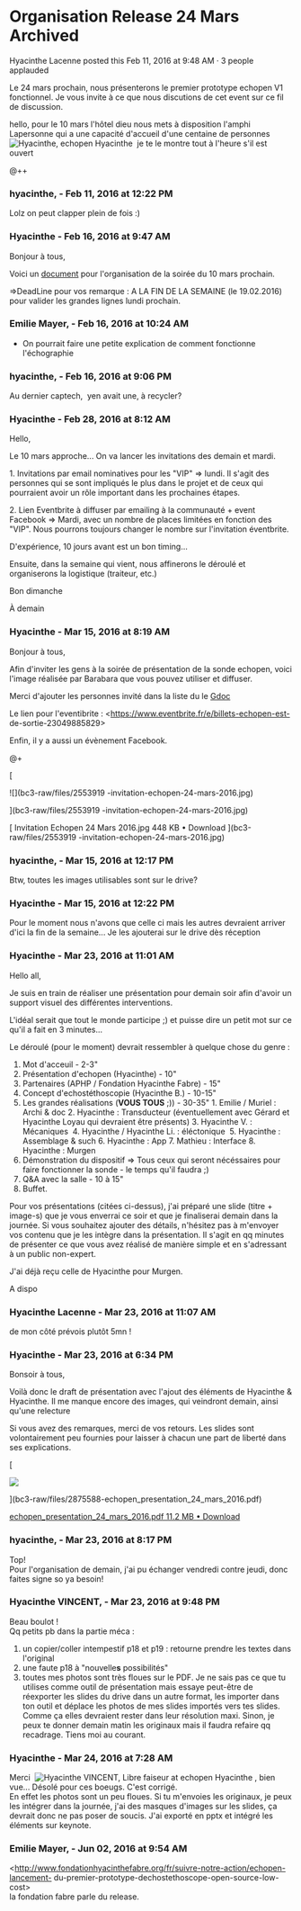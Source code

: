 #  Organisation Release 24 Mars Archived

Hyacinthe Lacenne posted this Feb 11, 2016 at 9:48 AM · 3 people applauded

Le 24 mars prochain, nous présenterons le premier prototype echopen V1
fonctionnel. Je vous invite à ce que nous discutions de cet event sur ce fil
de discussion.  
  
  
hello, pour le 10 mars l'hôtel dieu nous mets à disposition l'amphi Lapersonne
qui a une capacité d'accueil d'une centaine de personnes  
![Hyacinthe, echopen](./../../zz_assets/images/avatars/791737.png) Hyacinthe  je
te le montre tout à l'heure s'il est ouvert  
  
@++

### **hyacinthe,** - Feb 11, 2016 at 12:22 PM

Lolz on peut clapper plein de fois :)

### **Hyacinthe** - Feb 16, 2016 at 9:47 AM

Bonjour à tous,  
  
Voici un
[document](https://docs.google.com/document/d/1a0zdl_S_7NqN_43ucPCCLC85oOnPcukcj5HtsbgfaTc/edit#)
pour l'organisation de la soirée du 10 mars prochain.  
  
=&gt;DeadLine pour vos remarque : A LA FIN DE LA SEMAINE (le 19.02.2016) pour
valider les grandes lignes lundi prochain.

### **Emilie Mayer,** - Feb 16, 2016 at 10:24 AM

* On pourrait faire une petite explication de comment fonctionne l'échographie

### **hyacinthe,** - Feb 16, 2016 at 9:06 PM

Au dernier captech,  yen avait une, à recycler?

### **Hyacinthe** - Feb 28, 2016 at 8:12 AM

Hello,  
  
Le 10 mars approche... On va lancer les invitations des demain et mardi.  
  
1\. Invitations par email nominatives pour les "VIP" =&gt; lundi. Il s'agit
des personnes qui se sont impliqués le plus dans le projet et de ceux qui
pourraient avoir un rôle important dans les prochaines étapes.  
  
2\. Lien Eventbrite à diffuser par emailing à la communauté + event Facebook
=&gt; Mardi, avec un nombre de places limitées en fonction des "VIP". Nous
pourrons toujours changer le nombre sur l'invitation éventbrite.  
  
D'expérience, 10 jours avant est un bon timing...  
  
Ensuite, dans la semaine qui vient, nous affinerons le déroulé et organiserons
la logistique (traiteur, etc.)  
  
Bon dimanche  
  
À demain

### **Hyacinthe** - Mar 15, 2016 at 8:19 AM

Bonjour à tous,  
  
Afin d'inviter les gens à la soirée de présentation de la sonde echopen, voici
l'image réalisée par Barabara que vous pouvez utiliser et diffuser.  
  
Merci d'ajouter les personnes invité dans la liste du le
[Gdoc](https://docs.google.com/document/d/1a0zdl_S_7NqN_43ucPCCLC85oOnPcukcj5HtsbgfaTc/edit#)  
  
Le lien pour l'eventibrite : <https://www.eventbrite.fr/e/billets-echopen-est-
de-sortie-23049885829>  
  
Enfin, il y a aussi un évènement Facebook.  
  
@+  
  

[

![](bc3-raw/files/2553919
-invitation-echopen-24-mars-2016.jpg)

](bc3-raw/files/2553919
-invitation-echopen-24-mars-2016.jpg)

[ Invitation Echopen 24 Mars 2016.jpg  448 KB • Download
](bc3-raw/files/2553919
-invitation-echopen-24-mars-2016.jpg)

### **hyacinthe,** - Mar 15, 2016 at 12:17 PM

Btw, toutes les images utilisables sont sur le drive?

### **Hyacinthe** - Mar 15, 2016 at 12:22 PM

Pour le moment nous n'avons que celle ci mais les autres devraient arriver
d'ici la fin de la semaine... Je les ajouterai sur le drive dès réception

### **Hyacinthe** - Mar 23, 2016 at 11:01 AM

Hello all,  
  
Je suis en train de réaliser une présentation pour demain soir afin d'avoir un
support visuel des différentes interventions.  
  
L'idéal serait que tout le monde participe ;) et puisse dire un petit mot sur
ce qu'il a fait en 3 minutes...  
  
Le déroulé (pour le moment) devrait ressembler à quelque chose du genre :

  1. Mot d'acceuil - 2-3"
  2. Présentation d'echopen (Hyacinthe) - 10"
  3. Partenaires (APHP / Fondation Hyacinthe Fabre) - 15"
  4. Concept d'echostéthoscopie (Hyacinthe B.) - 10-15"
  5. Les grandes réalisations (**VOUS TOUS** ;)) - 30-35"
    1. Emilie / Muriel : Archi &amp; doc
    2. Hyacinthe : Transducteur (éventuellement avec Gérard et Hyacinthe Loyau qui devraient être présents)
    3. Hyacinthe V. : Mécaniques 
    4. Hyacinthe / Hyacinthe Li. : éléctonique 
    5. Hyacinthe : Assemblage &amp; such
    6. Hyacinthe : App
    7. Mathieu : Interface
    8. Hyacinthe : Murgen
  6. Démonstration du dispositif =&gt; Tous ceux qui seront nécéssaires pour faire fonctionner la sonde - le temps qu'il faudra ;)
  7. Q&amp;A avec la salle - 10 à 15"
  8. Buffet. 

  
Pour vos présentations (citées ci-dessus), j'ai préparé une slide (titre +
image-s) que je vous enverrai ce soir et que je finaliserai demain dans la
journée. Si vous souhaitez ajouter des détails, n'hésitez pas à m'envoyer vos
contenu que je les intègre dans la présentation. Il s'agit en qq minutes de
présenter ce que vous avez réalisé de manière simple et en s'adressant à un
public non-expert.  
  
J'ai déjà reçu celle de Hyacinthe pour Murgen.  
  
A dispo

### **Hyacinthe Lacenne** - Mar 23, 2016 at 11:07 AM

de mon côté prévois plutôt 5mn !

### **Hyacinthe** - Mar 23, 2016 at 6:34 PM

Bonsoir à tous,  
  
Voilà donc le draft de présentation avec l'ajout des éléments de Hyacinthe &amp;
Hyacinthe. Il me manque encore des images, qui veindront demain, ainsi qu'une
relecture  
  
Si vous avez des remarques, merci de vos retours. Les slides sont
volontairement peu fournies pour laisser à chacun une part de liberté dans ses
explications.  
  

[

![](./../../zz_assets/images/previews/2875588-echopen_presentation_24_mars_2016.png)

](bc3-raw/files/2875588-echopen_presentation_24_mars_2016.pdf)

[ echopen_presentation_24_mars_2016.pdf  11.2 MB • Download
](bc3-raw/files/2875588-echopen_presentation_24_mars_2016.pdf)

### **hyacinthe,** - Mar 23, 2016 at 8:17 PM

Top!  
Pour l'organisation de demain, j'ai pu échanger vendredi contre jeudi, donc
faites signe so ya besoin!

### **Hyacinthe VINCENT,** - Mar 23, 2016 at 9:48 PM

Beau boulot !  
Qq petits pb dans la partie méca :

  1. un copier/coller intempestif p18 et p19 : retourne prendre les textes dans l'original
  2. une faute p18 à "nouvelle**s** possibilités"
  3. toutes mes photos sont très floues sur le PDF. Je ne sais pas ce que tu utilises comme outil de présentation mais essaye peut-être de réexporter les slides du drive dans un autre format, les importer dans ton outil et déplace les photos de mes slides importés vers tes slides. Comme ça elles devraient rester dans leur résolution maxi. Sinon, je peux te donner demain matin les originaux mais il faudra refaire qq recadrage. Tiens moi au courant.

### **Hyacinthe** - Mar 24, 2016 at 7:28 AM

Merci  ![Hyacinthe VINCENT, Libre faiseur at
echopen](./../../zz_assets/images/avatars/1275581.png) Hyacinthe , bien vue...
Désolé pour ces boeugs. C'est corrigé.  
En effet les photos sont un peu floues. Si tu m'envoies les originaux, je peux
les intégrer dans la journée, j'ai des masques d'images sur les slides, ça
devrait donc ne pas poser de soucis. J'ai exporté en pptx et intégré les
éléments sur keynote.

### **Emilie Mayer,** - Jun 02, 2016 at 9:54 AM

<http://www.fondationhyacinthefabre.org/fr/suivre-notre-action/echopen-lancement-
du-premier-prototype-dechostethoscope-open-source-low-cost>  
la fondation fabre parle du release.

